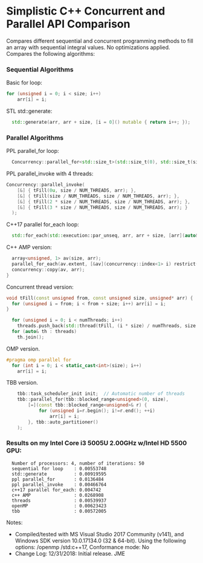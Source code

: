 # Simplistic C++ Concurrent and Parallel API Comparison

Compares different sequential and concurrent programming methods to fill an array with sequential integral values. No optimizations applied. Compares the following algorithms:

### Sequential Algorithms
Basic for loop:
```C++
for (unsigned i = 0; i < size; i++)
    arr[i] = i;
```

STL std::generate:
```C++
  std::generate(arr, arr + size, [i = 0]() mutable { return i++; });
```

### Parallel Algorithms
PPL parallel_for loop:
```C++
  Concurrency::parallel_for<std::size_t>(std::size_t(0), std::size_t(size), [&arr](unsigned i) { arr[i] = i; }, concurrency::static_partitioner());
```

PPL parallel_invoke with 4 threads:
```C++
Concurrency::parallel_invoke(
    [&] { tFill(0u, size / NUM_THREADS, arr); },
    [&] { tFill(size / NUM_THREADS, size / NUM_THREADS, arr); },
    [&] { tFill(2 * size / NUM_THREADS, size / NUM_THREADS, arr); },
    [&] { tFill(3 * size / NUM_THREADS, size / NUM_THREADS, arr); }
  );
```

C++17 parallel for_each loop:
```C++
  std::for_each(std::execution::par_unseq, arr, arr + size, [arr](auto& a) { a = &a - &arr[0]; });
```

C++ AMP version:
```C++
  array<unsigned, 1> av(size, arr);
  parallel_for_each(av.extent, [&av](concurrency::index<1> i) restrict(amp) { av[i] = i[0]; });
  concurrency::copy(av, arr);
}
```

Concurrent thread version:
```C++
void tFill(const unsigned from, const unsigned size, unsigned* arr) {
  for (unsigned i = from; i < from + size; i++) arr[i] = i;
}

  for (unsigned i = 0; i < numThreads; i++)
    threads.push_back(std::thread(tFill, (i * size) / numThreads, size / numThreads, std::ref(arr)));
  for (auto& th : threads)
    th.join();
```

OMP version.
```C++
#pragma omp parallel for
  for (int i = 0; i < static_cast<int>(size); i++)
    arr[i] = i;
```

TBB version.
```C++
	tbb::task_scheduler_init init;  // Automatic number of threads
	tbb::parallel_for(tbb::blocked_range<unsigned>(0, size),
		[=](const tbb::blocked_range<unsigned>& r) {
			for (unsigned i=r.begin(); i!=r.end(); ++i)
				arr[i] = i;
		}, tbb::auto_partitioner()
    );
```

### Results on my Intel Core i3 5005U 2.00GHz w/Intel HD 5500 GPU:
```text
  Number of processors: 4, number of iterations: 50
  sequential for loop    : 0.00553748
  std::generate          : 0.00919595
  ppl parallel_for       : 0.0136484
  ppl parallel_invoke    : 0.00466764
  c++17 parallel for_each: 0.004742
  c++ AMP                : 0.0268908
  threads                : 0.00539937
  openMP                 : 0.00623423
  tbb                    : 0.00572005
```

Notes:
* Compiled/tested with MS Visual Studio 2017 Community (v141), and Windows SDK version 10.0.17134.0 (32 & 64-bit). Using the following options: /openmp /std:c++17, Conformance mode: No
* Change Log: 12/31/2018: Initial release. JME
